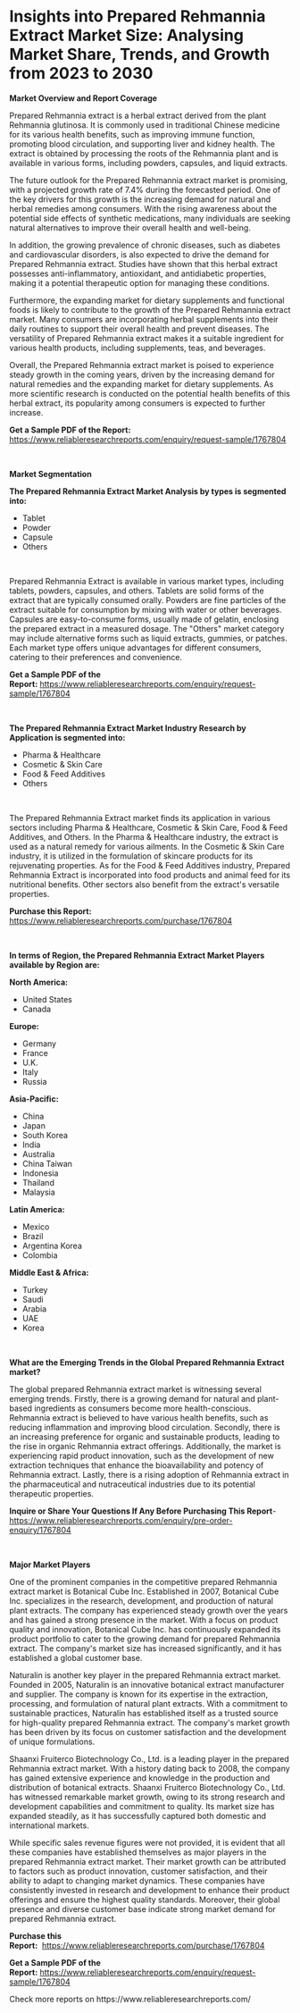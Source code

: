 <p><h1>Insights into Prepared Rehmannia Extract Market Size: Analysing Market Share, Trends, and Growth from 2023 to 2030</h1></p><p><strong>Market Overview and Report Coverage</strong></p>
<p><p>Prepared Rehmannia extract is a herbal extract derived from the plant Rehmannia glutinosa. It is commonly used in traditional Chinese medicine for its various health benefits, such as improving immune function, promoting blood circulation, and supporting liver and kidney health. The extract is obtained by processing the roots of the Rehmannia plant and is available in various forms, including powders, capsules, and liquid extracts.</p><p>The future outlook for the Prepared Rehmannia extract market is promising, with a projected growth rate of 7.4% during the forecasted period. One of the key drivers for this growth is the increasing demand for natural and herbal remedies among consumers. With the rising awareness about the potential side effects of synthetic medications, many individuals are seeking natural alternatives to improve their overall health and well-being.</p><p>In addition, the growing prevalence of chronic diseases, such as diabetes and cardiovascular disorders, is also expected to drive the demand for Prepared Rehmannia extract. Studies have shown that this herbal extract possesses anti-inflammatory, antioxidant, and antidiabetic properties, making it a potential therapeutic option for managing these conditions.</p><p>Furthermore, the expanding market for dietary supplements and functional foods is likely to contribute to the growth of the Prepared Rehmannia extract market. Many consumers are incorporating herbal supplements into their daily routines to support their overall health and prevent diseases. The versatility of Prepared Rehmannia extract makes it a suitable ingredient for various health products, including supplements, teas, and beverages.</p><p>Overall, the Prepared Rehmannia extract market is poised to experience steady growth in the coming years, driven by the increasing demand for natural remedies and the expanding market for dietary supplements. As more scientific research is conducted on the potential health benefits of this herbal extract, its popularity among consumers is expected to further increase.</p></p>
<p><strong>Get a Sample PDF of the Report:</strong> <a href="https://www.reliableresearchreports.com/enquiry/request-sample/1767804">https://www.reliableresearchreports.com/enquiry/request-sample/1767804</a></p>
<p>&nbsp;</p>
<p><strong>Market Segmentation</strong></p>
<p><strong>The Prepared Rehmannia Extract Market Analysis by types is segmented into:</strong></p>
<p><ul><li>Tablet</li><li>Powder</li><li>Capsule</li><li>Others</li></ul></p>
<p>&nbsp;</p>
<p><p>Prepared Rehmannia Extract is available in various market types, including tablets, powders, capsules, and others. Tablets are solid forms of the extract that are typically consumed orally. Powders are fine particles of the extract suitable for consumption by mixing with water or other beverages. Capsules are easy-to-consume forms, usually made of gelatin, enclosing the prepared extract in a measured dosage. The "Others" market category may include alternative forms such as liquid extracts, gummies, or patches. Each market type offers unique advantages for different consumers, catering to their preferences and convenience.</p></p>
<p><strong>Get a Sample PDF of the Report:</strong>&nbsp;<a href="https://www.reliableresearchreports.com/enquiry/request-sample/1767804">https://www.reliableresearchreports.com/enquiry/request-sample/1767804</a></p>
<p>&nbsp;</p>
<p><strong>The Prepared Rehmannia Extract Market Industry Research by Application is segmented into:</strong></p>
<p><ul><li>Pharma & Healthcare</li><li>Cosmetic & Skin Care</li><li>Food & Feed Additives</li><li>Others</li></ul></p>
<p>&nbsp;</p>
<p><p>The Prepared Rehmannia Extract market finds its application in various sectors including Pharma & Healthcare, Cosmetic & Skin Care, Food & Feed Additives, and Others. In the Pharma & Healthcare industry, the extract is used as a natural remedy for various ailments. In the Cosmetic & Skin Care industry, it is utilized in the formulation of skincare products for its rejuvenating properties. As for the Food & Feed Additives industry, Prepared Rehmannia Extract is incorporated into food products and animal feed for its nutritional benefits. Other sectors also benefit from the extract's versatile properties.</p></p>
<p><strong>Purchase this Report:</strong>&nbsp; <a href="https://www.reliableresearchreports.com/purchase/1767804">https://www.reliableresearchreports.com/purchase/1767804</a></p>
<p>&nbsp;</p>
<p><strong>In terms of Region, the Prepared Rehmannia Extract Market Players available by Region are:</strong></p>
<p>
    <p> <strong> North America: </strong>
        <ul>
            <li>United States</li>
            <li>Canada</li>
        </ul>
        </p> 
    <p> <strong> Europe: </strong>
        <ul>
            <li>Germany</li>
            <li>France</li>
            <li>U.K.</li>
            <li>Italy</li>
            <li>Russia</li>
        </ul>
        </p> 
    <p> <strong> Asia-Pacific: </strong>
        <ul>
            <li>China</li>
            <li>Japan</li>
            <li>South Korea</li>
            <li>India</li>
            <li>Australia</li>
            <li>China Taiwan</li>
            <li>Indonesia</li>
            <li>Thailand</li>
            <li>Malaysia</li>
        </ul>
        </p> 
    <p> <strong> Latin America: </strong>
        <ul>
            <li>Mexico</li>
            <li>Brazil</li>
            <li>Argentina Korea</li>
            <li>Colombia</li>
        </ul>
        </p> 
    <p> <strong> Middle East & Africa: </strong>
        <ul>
            <li>Turkey</li>
            <li>Saudi</li>
            <li>Arabia</li>
            <li>UAE</li>
            <li>Korea</li>
        </ul>
    </p>
    </p>
<p>&nbsp;</p>
<p><strong>What are the Emerging Trends in the Global Prepared Rehmannia Extract market?</strong></p>
<p><p>The global prepared Rehmannia extract market is witnessing several emerging trends. Firstly, there is a growing demand for natural and plant-based ingredients as consumers become more health-conscious. Rehmannia extract is believed to have various health benefits, such as reducing inflammation and improving blood circulation. Secondly, there is an increasing preference for organic and sustainable products, leading to the rise in organic Rehmannia extract offerings. Additionally, the market is experiencing rapid product innovation, such as the development of new extraction techniques that enhance the bioavailability and potency of Rehmannia extract. Lastly, there is a rising adoption of Rehmannia extract in the pharmaceutical and nutraceutical industries due to its potential therapeutic properties.</p></p>
<p><strong>Inquire or Share Your Questions If Any Before Purchasing This Report</strong>- <a href="https://www.reliableresearchreports.com/enquiry/pre-order-enquiry/1767804">https://www.reliableresearchreports.com/enquiry/pre-order-enquiry/1767804</a></p>
<p>&nbsp;</p>
<p><strong>Major Market Players</strong></p>
<p><p>One of the prominent companies in the competitive prepared Rehmannia extract market is Botanical Cube Inc. Established in 2007, Botanical Cube Inc. specializes in the research, development, and production of natural plant extracts. The company has experienced steady growth over the years and has gained a strong presence in the market. With a focus on product quality and innovation, Botanical Cube Inc. has continuously expanded its product portfolio to cater to the growing demand for prepared Rehmannia extract. The company's market size has increased significantly, and it has established a global customer base.</p><p>Naturalin is another key player in the prepared Rehmannia extract market. Founded in 2005, Naturalin is an innovative botanical extract manufacturer and supplier. The company is known for its expertise in the extraction, processing, and formulation of natural plant extracts. With a commitment to sustainable practices, Naturalin has established itself as a trusted source for high-quality prepared Rehmannia extract. The company's market growth has been driven by its focus on customer satisfaction and the development of unique formulations.</p><p>Shaanxi Fruiterco Biotechnology Co., Ltd. is a leading player in the prepared Rehmannia extract market. With a history dating back to 2008, the company has gained extensive experience and knowledge in the production and distribution of botanical extracts. Shaanxi Fruiterco Biotechnology Co., Ltd. has witnessed remarkable market growth, owing to its strong research and development capabilities and commitment to quality. Its market size has expanded steadily, as it has successfully captured both domestic and international markets.</p><p>While specific sales revenue figures were not provided, it is evident that all these companies have established themselves as major players in the prepared Rehmannia extract market. Their market growth can be attributed to factors such as product innovation, customer satisfaction, and their ability to adapt to changing market dynamics. These companies have consistently invested in research and development to enhance their product offerings and ensure the highest quality standards. Moreover, their global presence and diverse customer base indicate strong market demand for prepared Rehmannia extract.</p></p>
<p><strong>Purchase this Report:</strong>&nbsp;&nbsp;<a href="https://www.reliableresearchreports.com/purchase/1767804">https://www.reliableresearchreports.com/purchase/1767804</a></p>
<p></p>
<p><strong>Get a Sample PDF of the Report:</strong>&nbsp;<a href="https://www.reliableresearchreports.com/enquiry/request-sample/1767804">https://www.reliableresearchreports.com/enquiry/request-sample/1767804</a></p>
<p>Check more reports on https://www.reliableresearchreports.com/</p>